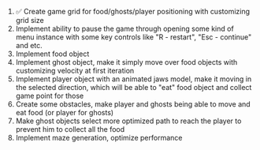 1. ✅ Create game grid for food/ghosts/player positioning with customizing grid size
2. Implement ability to pause the game through opening some kind of menu instance with some key controls like "R - restart", "Esc - continue" and etc.
3. Implement food object
4. Implement ghost object, make it simply move over food objects with customizing velocity at first iteration
5. Implement player object with an animated jaws model, make it moving in the selected direction, which will be able to "eat" food object and collect game point for those
6. Create some obstacles, make player and ghosts being able to move and eat food (or player for ghosts)
7. Make ghost objects select more optimized path to reach the player to prevent him to collect all the food
8. Implement maze generation, optimize performance
